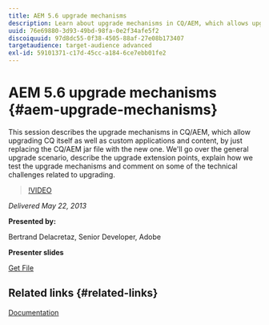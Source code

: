 ```yaml
---
title: AEM 5.6 upgrade mechanisms
description: Learn about upgrade mechanisms in CQ/AEM, which allows upgrading CQ itself as well as custom applications and content, by just replacing the CQ/AEM jar file with the new one. We'll go over the general upgrade scenario, describe the upgrade extension points, explain how we test the upgrade mechanisms and comment on some of the technical challenges related to upgrading.
uuid: 76e69880-3d93-49bd-98fa-0e2f34afe5f2
discoiquuid: 97d8dc55-0f38-4505-88af-27e08b173407
targetaudience: target-audience advanced
exl-id: 59101371-c17d-45cc-a184-6ce7ebb01fe2
---
```

# AEM 5.6 upgrade mechanisms {#aem-upgrade-mechanisms}

This session describes the upgrade mechanisms in CQ/AEM, which allow upgrading CQ itself as well as custom applications and content, by just replacing the CQ/AEM jar file with the new one. We'll go over the general upgrade scenario, describe the upgrade extension points, explain how we test the upgrade mechanisms and comment on some of the technical challenges related to upgrading.

>[!VIDEO](https://video.tv.adobe.com/v/19576/?quality=9)

*Delivered May 22, 2013*

**Presented by:**

Bertrand Delacretaz, Senior Developer, Adobe

**Presenter slides**

[Get File](assets/cqgems-bdelacretaz-cq-upgrades-2013-05-22.pdf)

## Related links {#related-links}

[Documentation](http://docs.adobe.com/docs/en/cq/current/deploying/upgrading.html)

<!--
[Get back to the Overview](https://helpx.adobe.com/experience-manager/kt/eseminars/gems/aem-index.html)
-->
